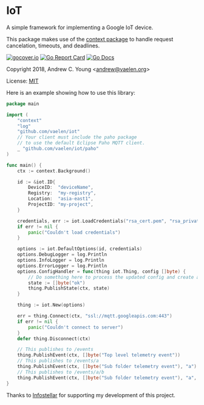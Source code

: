 IoT
===

A simple framework for implementing a Google IoT device.

This package makes use of the [context package] to handle request cancelation, timeouts, and deadlines.

[![gocover.io](https://gocover.io/_badge/github.com/vaelen/iot)](https://gocover.io/github.com/vaelen/iot)
[![Go Report Card](https://goreportcard.com/badge/github.com/vaelen/iot)](https://goreportcard.com/report/github.com/vaelen/iot)
[![Go Docs](https://godoc.org/github.com/vaelen/iot?status.svg)](https://godoc.org/github.com/vaelen/iot)

Copyright 2018, Andrew C. Young <<andrew@vaelen.org>>

License: [MIT]

Here is an example showing how to use this library:
```go
package main

import (
	"context"
	"log"
	"github.com/vaelen/iot"
	// Your client must include the paho package
	// to use the default Eclipse Paho MQTT client.
	_ "github.com/vaelen/iot/paho"
)

func main() {
	ctx := context.Background()

	id := &iot.ID{
		DeviceID:  "deviceName",
		Registry:  "my-registry",
		Location:  "asia-east1",
		ProjectID: "my-project",
	}

	credentials, err := iot.LoadCredentials("rsa_cert.pem", "rsa_private.pem")
	if err != nil {
		panic("Couldn't load credentials")
	}

	options := iot.DefaultOptions(id, credentials)
	options.DebugLogger = log.Println
	options.InfoLogger = log.Println
	options.ErrorLogger = log.Println
	options.ConfigHandler = func(thing iot.Thing, config []byte) {
		// Do something here to process the updated config and create an updated state string
		state := []byte("ok")
		thing.PublishState(ctx, state)
	}

	thing := iot.New(options)

	err = thing.Connect(ctx, "ssl://mqtt.googleapis.com:443")
	if err != nil {
		panic("Couldn't connect to server")
	}
	defer thing.Disconnect(ctx)

	// This publishes to /events
	thing.PublishEvent(ctx, []byte("Top level telemetry event"))
	// This publishes to /events/a
	thing.PublishEvent(ctx, []byte("Sub folder telemetry event"), "a")
	// This publishes to /events/a/b
	thing.PublishEvent(ctx, []byte("Sub folder telemetry event"), "a", "b")
}
```

Thanks to [Infostellar] for supporting my development of this project.

[Andrew C. Young]: http;//vaelen.org
[Infostellar]: http://infostellar.net
[context package]: https://golang.org/pkg/context/
[MIT]: ../blob/master/LICENSE